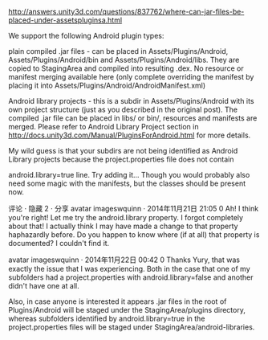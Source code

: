 http://answers.unity3d.com/questions/837762/where-can-jar-files-be-placed-under-assetspluginsa.html

We support the following Android plugin types:

plain compiled .jar files - can be placed in Assets/Plugins/Android, Assets/Plugins/Android/bin and Assets/Plugins/Android/libs. They are copied to StagingArea and compiled into resulting .dex. No resource or manifest merging available here (only complete overriding the manifest by placing it into Assets/Plugins/Android/AndroidManifest.xml)

Android library projects - this is a subdir in Assets/Plugins/Android with its own project structure (just as you described in the original post). The compiled .jar file can be placed in libs/ or bin/, resources and manifests are merged. Please refer to Android Library Project section in http://docs.unity3d.com/Manual/PluginsForAndroid.html for more details.

My wild guess is that your subdirs are not being identified as Android Library projects because the project.properties file does not contain

 android.library=true 
line. Try adding it... Though you would probably also need some magic with the manifests, but the classes should be present now.

评论 ·  隐藏 2 · 分享
avatar imageswquinn · 2014年11月21日 21:05 0
Ah! I think you're right! Let me try the android.library property. I forgot completely about that! I actually think I may have made a change to that property haphazardly before. Do you happen to know where (if at all) that property is documented? I couldn't find it.

 avatar imageswquinn · 2014年11月22日 00:42 0
Thanks Yury, that was exactly the issue that I was experiencing. Both in the case that one of my subfolders had a project.properties with android.library=false and another didn't have one at all.

Also, in case anyone is interested it appears .jar files in the root of Plugins/Android will be staged under the StagingArea/plugins directory, whereas subfolders identified by android.library=true in the project.properties files will be staged under StagingArea/android-libraries.
